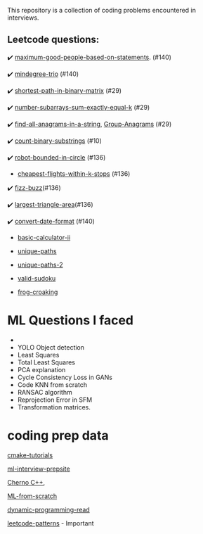 This repository is a collection of coding problems encountered in interviews.



## Leetcode questions:

:heavy_check_mark: [maximum-good-people-based-on-statements](https://leetcode.com/problems/maximum-good-people-based-on-statements/). (#140) 

:heavy_check_mark: [mindegree-trio](https://leetcode.com/problems/minimum-degree-of-a-connected-trio-in-a-graph/) (#140) 

:heavy_check_mark: [shortest-path-in-binary-matrix](https://leetcode.com/problems/shortest-path-in-binary-matrix/) (#29) 
 
:heavy_check_mark: [number-subarrays-sum-exactly-equal-k](https://www.geeksforgeeks.org/number-subarrays-sum-exactly-equal-k/) (#29) 
 
:heavy_check_mark:  [find-all-anagrams-in-a-string](https://leetcode.com/problems/find-all-anagrams-in-a-string/), [Group-Anagrams](https://leetcode.com/problems/group-anagrams/) (#29)

:heavy_check_mark: [count-binary-substrings](https://leetcode.com/problems/count-binary-substrings/) (#10) 

:heavy_check_mark: [robot-bounded-in-circle](https://leetcode.com/problems/robot-bounded-in-circle/) (#136)
 
- [cheapest-flights-within-k-stops](https://leetcode.com/problems/cheapest-flights-within-k-stops/) (#136)

:heavy_check_mark: [fizz-buzz](https://leetcode.com/problems/fizz-buzz/)(#136)

:heavy_check_mark: [largest-triangle-area](https://leetcode.com/problems/largest-triangle-area/)(#136) 

:heavy_check_mark: [convert-date-format](https://leetcode.com/problems/reformat-date/) (#140) 

- [basic-calculator-ii](https://leetcode.com/problems/basic-calculator-ii/)

- [unique-paths](https://leetcode.com/problems/unique-paths/)

- [unique-paths-2](https://leetcode.com/problems/unique-paths-ii/)

- [valid-sudoku](https://leetcode.com/problems/valid-sudoku/)

- [frog-croaking](https://leetcode.com/problems/minimum-number-of-frogs-croaking/)
# ML Questions I faced
 - 
 - YOLO Object detection
 - Least Squares 
 - Total Least Squares
 - PCA explanation
 - Cycle Consistency Loss in GANs
 - Code KNN from scratch
 - RANSAC algorithm
 - Reprojection Error in SFM
 - Transformation matrices.


# coding prep data
[cmake-tutorials](https://www.youtube.com/playlist?list=PLalVdRk2RC6o5GHu618ARWh0VO0bFlif4)

[ml-interview-prepsite](https://www.mle-interviews.com/)

[Cherno C++](https://www.youtube.com/watch?v=4fJBrditnJU&list=PLlrATfBNZ98dudnM48yfGUldqGD0S4FFb&index=33),

[ML-from-scratch](https://www.youtube.com/watch?v=ngLyX54e1LU&list=PLqnslRFeH2Upcrywf-u2etjdxxkL8nl7E)

[dynamic-programming-read](https://www.topcoder.com/thrive/articles/Dynamic%20Programming:%20From%20Novice%20to%20Advanced)

[leetcode-patterns](https://leetcode.com/discuss/general-discussion/665604/Important-and-Useful-links-from-all-over-the-LeetCode) - Important
